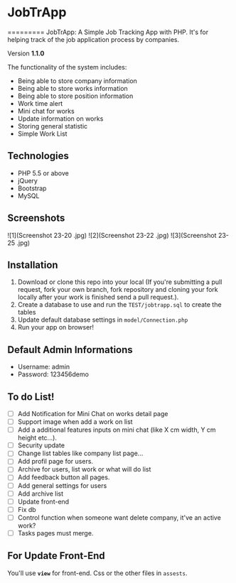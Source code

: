 # JobTrApp
=========
JobTrApp: A Simple Job Tracking App with PHP. It's for helping track of the job application process by companies.

Version **1.1.0**

The functionality of the system includes:
* Being able to store company information
* Being able to store works information
* Being able to store position information
* Work time alert
* Mini chat for works
* Update information on works
* Storing general statistic
* Simple Work List

## Technologies

* PHP 5.5 or above
* jQuery
* Bootstrap
* MySQL

## Screenshots
![1](Screenshot 23-20 .jpg)
![2](Screenshot 23-22 .jpg)
![3](Screenshot 23-25 .jpg)

## Installation

 1. Download or clone this repo into your local (If you're submitting a pull request, fork your own branch, fork repository and cloning your fork locally after your work is finished send a pull request.).
 2. Create a database to use and run the `TEST/jobtrapp.sql` to create the tables
 3. Update default database settings in `model/Connection.php`
 4. Run your app on browser!

## Default Admin Informations

* Username: admin
* Password: 123456demo

## To do List!

- [ ] Add Notification for Mini Chat on works detail page
- [ ] Support image when add a work on list
- [ ] Add a additional features inputs on mini chat (like X cm width, Y cm height etc...).
- [ ] Security update
- [ ] Change list tables like company list page... 
- [ ] Add profil page for users. 
- [ ] Archive for users, list work or what will do list
- [ ] Add feedback button all pages.
- [ ] Add general settings for users
- [ ] Add archive list
- [ ] Update front-end
- [ ] Fix db
- [ ] Control function when someone want delete company, it've an active work?
- [ ] Tasks pages must merge.

## For Update Front-End
You'll use **`view`** for front-end. Css or the other files in `assests`.
